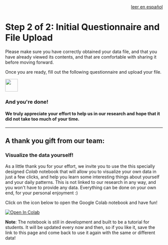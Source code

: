 <div style="text-align: right"><a href="https://delaiglesialab.github.io/DigitalRhythmsProject/es/3_Questionnaires" target="_blank">leer en español</a></div>

# Step 2 of 2: Initial Questionnaire and File Upload

Please make sure you have correctly obtained your data file, and that you have already viewed its contents, and that are comfortable with sharing it before moving forward.

Once you are ready, fill out the following questionnaire and upload your file.

<a href="https://docs.google.com/forms/d/e/1FAIpQLSfmus7ZGrjeCBVHGkXRey-aU1y0DbflYQ1iivucsFOyBtBSHg/viewform?usp=sf_link" target="_blank"><img src="https://www.google.com/images/about/forms-icon.svg" height="40" width="40"></a>

### And you're done!
#### We truly appreciate your effort to help us in our research and hope that it did not take too much of your time.


<hr>

## A **thank you** gift from our team:

### Visualize the data yourself!

As a little thank you for your effort, we invite you to use the this specially designed *Colab* notebook that will allow you to visualize your own data in just a few clicks, and help you learn some interesting things about yourself and your daily patterns. This is not linked to our research in any way, and you won't have to provide any data. Everything can be done on your own end, for your personal enjoyment :)

Click on the icon below to open the Google Colab notebook and have fun!

[![Open In Colab](https://colab.research.google.com/assets/colab-badge.svg)](https://colab.research.google.com/github/invisilico/Tutorial-Notebooks/blob/main/Digital_Behaviour_Notebook.ipynb)

**Note**: The notebook is still in development and built to be a tutorial for students. It will be updated every now and then, so if you like it, save the link to this page and come back to use it again with the same or different data!
